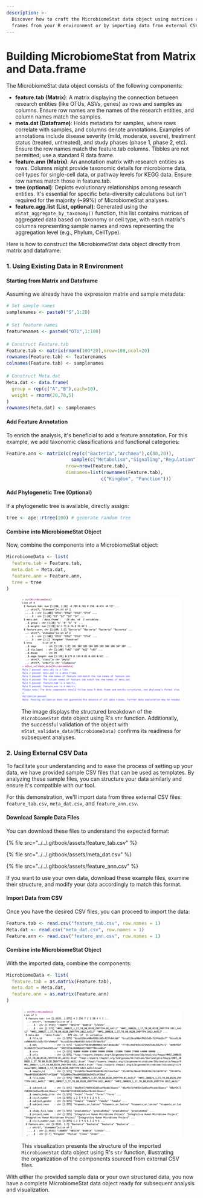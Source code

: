 ```yaml
---
description: >-
  Discover how to craft the MicrobiomeStat data object using matrices and data
  frames from your R environment or by importing data from external CSV files.
---
```


# Building MicrobiomeStat from Matrix and Data.frame

The MicrobiomeStat data object consists of the following components:

* **feature.tab (Matrix)**: A matrix displaying the connection between research entities (like OTUs, ASVs, genes) as rows and samples as columns. Ensure row names are the names of the research entities, and column names match the samples.
* **meta.dat (Dataframe)**: Holds metadata for samples, where rows correlate with samples, and columns denote annotations. Examples of annotations include disease severity (mild, moderate, severe), treatment status (treated, untreated), and study phases (phase 1, phase 2, etc). Ensure the row names match the feature.tab columns. Tibbles are not permitted; use a standard R data frame.
* **feature.ann (Matrix)**: An annotation matrix with research entities as rows. Columns might provide taxonomic details for microbiome data, cell types for single-cell data, or pathway levels for KEGG data. Ensure row names match those in feature.tab.
* **tree (optional)**: Depicts evolutionary relationships among research entities. It's essential for specific beta-diversity calculations but isn't required for the majority (\~99%) of MicrobiomeStat analyses.
* **feature.agg.list (List, optional)**: Generated using the `mStat_aggregate_by_taxonomy()` function, this list contains matrices of aggregated data based on taxonomy or cell type, with each matrix's columns representing sample names and rows representing the aggregation level (e.g., Phylum, CellType).

Here is how to construct the MicrobiomeStat data object directly from matrix and dataframe:

### 1. Using Existing Data in R Environment

#### Starting from Matrix and Dataframe

Assuming we already have the expression matrix and sample metadata:

```r
# Set sample names
samplenames <- paste0("S",1:20)

# Set feature names 
featurenames <- paste0("OTU",1:100)

# Construct Feature.tab
Feature.tab <- matrix(rnorm(100*20),nrow=100,ncol=20)
rownames(Feature.tab) <- featurenames
colnames(Feature.tab) <- samplenames

# Construct Meta.dat
Meta.dat <- data.frame(
  group = rep(c("A","B"),each=10),
  weight = rnorm(20,70,5)  
)
rownames(Meta.dat) <- samplenames
```

#### Add Feature Annotation

To enrich the analysis, it's beneficial to add a feature annotation. For this example, we add taxonomic classifications and functional categories:

```r
Feature.ann <- matrix(c(rep(c("Bacteria","Archaea"),c(80,20)),
                        sample(c("Metabolism","Signaling","Regulation"), 100, replace=TRUE)),
                      nrow=nrow(Feature.tab), 
                      dimnames=list(rownames(Feature.tab),
                                   c("Kingdom", "Function")))
```

#### Add Phylogenetic Tree (Optional)

If a phylogenetic tree is available, directly assign:

```r
tree <- ape::rtree(100) # generate random tree
```

#### Combine into MicrobiomeStat Object

Now, combine the components into a MicrobiomeStat object:

```r
MicrobiomeData <- list(
  feature.tab = Feature.tab,
  meta.dat = Meta.dat,
  feature.ann = Feature.ann,
  tree = tree
)
```

<figure><img src="../../.gitbook/assets/Screenshot 2023-10-10 at 10.18.21.png" alt=""><figcaption><p>The image displays the structured breakdown of the <code>MicrobiomeStat</code> data object using R's <code>str</code> function. Additionally, the successful validation of the object with <code>mStat_validate_data(MicrobiomeData)</code> confirms its readiness for subsequent analyses.</p></figcaption></figure>

### 2. Using External CSV Data

To facilitate your understanding and to ease the process of setting up your data, we have provided sample CSV files that can be used as templates. By analyzing these sample files, you can structure your data similarly and ensure it's compatible with our tool.

For this demonstration, we'll import data from three external CSV files: `feature_tab.csv`, `meta_dat.csv`, and `feature_ann.csv`.

#### Download Sample Data Files

You can download these files to understand the expected format:

{% file src="../../.gitbook/assets/feature_tab.csv" %}

{% file src="../../.gitbook/assets/meta_dat.csv" %}

{% file src="../../.gitbook/assets/feature_ann.csv" %}

If you want to use your own data, download these example files, examine their structure, and modify your data accordingly to match this format.

#### Import Data from CSV

Once you have the desired CSV files, you can proceed to import the data:

```r
Feature.tab <- read.csv("feature_tab.csv", row.names = 1)
Meta.dat <- read.csv("meta_dat.csv", row.names = 1)
Feature.ann <- read.csv("feature_ann.csv", row.names = 1)
```

#### Combine into MicrobiomeStat Object

With the imported data, combine the components:

```r
MicrobiomeData <- list(
  feature.tab = as.matrix(Feature.tab),
  meta.dat = Meta.dat,
  feature.ann = as.matrix(Feature.ann)
)
```

<figure><img src="../../.gitbook/assets/Screenshot 2023-10-10 at 10.28.16.png" alt=""><figcaption><p>This visualization presents the structure of the imported <code>MicrobiomeStat</code> data object using R's <code>str</code> function, illustrating the organization of the components sourced from external CSV files.</p></figcaption></figure>

With either the provided sample data or your own structured data, you now have a complete MicrobiomeStat data object ready for subsequent analysis and visualization.
